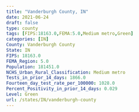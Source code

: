 ```yaml
---
title: "Vanderburgh County, IN"
date: 2021-06-24
draft: false
type: county
tags: [FIPS:18163.0,FEMA:5.0,Medium metro,Green]
categories: [IN]
County: Vanderburgh County
State: IN
FIPS: 18163.0
FEMA_Region: 5.0
Population: 181451.0
NCHS_Urban_Rural_Classification: Medium metro
Tests_in_prior_14_days: 1866.0
Fourteen_day_test_rate_per_100000: 1028.0
Percent_Positivity_in_prior_14_days: 0.029
Level: Green
url: /states/IN/vanderburgh-county
---
```



